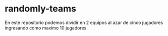 # randomly-teams

En este repositorio podemos dividir en 2 equipos al azar de cinco jugadores ingresando como maximo 10 jugadores.
